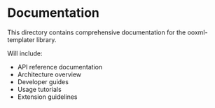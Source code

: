 # Documentation

This directory contains comprehensive documentation for the ooxml-templater library.

Will include:
- API reference documentation
- Architecture overview
- Developer guides
- Usage tutorials
- Extension guidelines